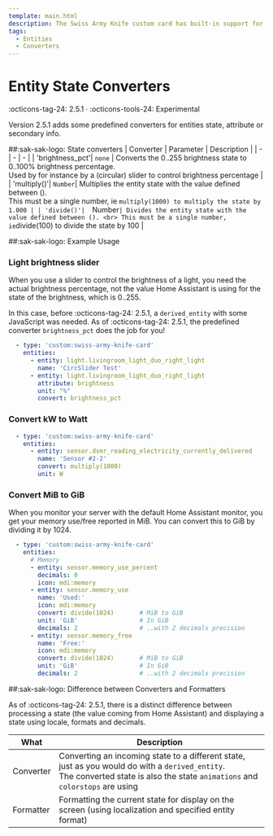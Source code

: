 ```yaml
---
template: main.html
description: The Swiss Army Knife custom card has built-in support for Theming, color swatches and color palettes. This support is aimed to re-use colors with support for light and dark modes.
tags:
  - Entities
  - Converters
---
```

<!-- GT/GL -->
# Entity State Converters
:octicons-tag-24: 2.5.1 · :octicons-tools-24: Experimental

Version 2.5.1 adds some predefined converters for entities state, attribute or secondary info.

##:sak-sak-logo: State converters
| Converter | Parameter | Description |
| - | - | - |
| 'brightness_pct'| `none` | Converts the 0..255 brightness state to 0..100% brightness percentage. <br>Used by for instance by a (circular) slider to control brightness percentage |
| 'multiply()'| `Number`| Multiplies the entity state with the value defined between ().<br> This must be a single number, ie `multiply(1000) to multiply the state by 1.000 |
| 'divide()'|  `Number` | Divides the entity state with the value defined between (). <br> This must be a single number, ie `divide(100) to divide the state by 100 |

##:sak-sak-logo: Example Usage

### Light brightness slider
When you use a slider to control the brightness of a light, you need the actual brightness percentage, not the value Home Assistant is using for the state of the brightness, which is 0..255.

In this case, before :octicons-tag-24: 2.5.1, a `derived_entity` with some JavaScript was needed. As of :octicons-tag-24: 2.5.1, the predefined converter `brightness_pct` does the job for you!

```yaml linenums="1" hl_lines="8"
  - type: 'custom:swiss-army-knife-card'
    entities:
      - entity: light.livingroom_light_duo_right_light
        name: 'CircSlider Test'
      - entity: light.livingroom_light_duo_right_light
        attribute: brightness
        unit: "%"
        convert: brightness_pct
```

### Convert kW to Watt
```yaml linenums="1" hl_lines="8"
  - type: 'custom:swiss-army-knife-card'
    entities:
      - entity: sensor.dsmr_reading_electricity_currently_delivered
        name: 'Sensor #2-2'
        convert: multiply(1000)
        unit: W
```

### Convert MiB to GiB
When you monitor your server with the default Home Assistant monitor, you get your memory use/free reported in MiB. You can convert this to GiB by dividing it by 1024.
```yaml linenums="1" hl_lines="10-12 16-18"
  - type: 'custom:swiss-army-knife-card'
    entities:
      # Memory
      - entity: sensor.memory_use_percent
        decimals: 0
        icon: mdi:memory
      - entity: sensor.memory_use
        name: 'Used:'
        icon: mdi:memory
        convert: divide(1024)       # MiB to GiB
        unit: 'GiB'                 # In GiB
        decimals: 2                 # ..with 2 decimals precision
      - entity: sensor.memory_free
        name: 'Free:'
        icon: mdi:memory
        convert: divide(1024)       # MiB to GiB
        unit: 'GiB'                 # In GiB
        decimals: 2                 # ..with 2 decimals precision
```

##:sak-sak-logo: Difference between Converters and Formatters

As of :octicons-tag-24: 2.5.1, there is a distinct difference between processing a state (the value coming from Home Assistant) and displaying a state using locale, formats and decimals.

| What | Description |
| - | - |
| Converter | Converting an incoming state to a different state, just as you would do with a `derived_entity`. <br>The converted state is also the state `animations` and `colorstops` are using |
| Formatter | Formatting the current state for display on the screen (using localization and specified entity format) |


